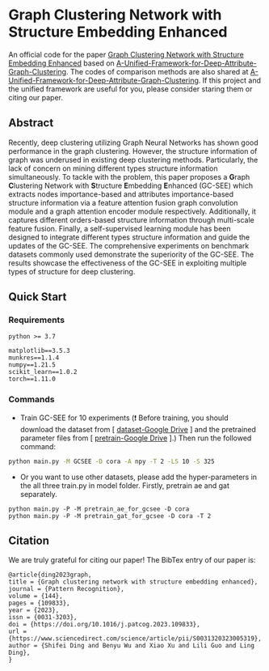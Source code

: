 # Graph Clustering Network with Structure Embedding Enhanced

An official code for the paper [Graph Clustering Network with Structure Embedding Enhanced](https://doi.org/10.1016/j.patcog.2023.109833) based on [A-Unified-Framework-for-Deep-Attribute-Graph-Clustering](https://github.com/Marigoldwu/A-Unified-Framework-for-Deep-Attribute-Graph-Clustering). The codes of comparison methods are also shared at [A-Unified-Framework-for-Deep-Attribute-Graph-Clustering](https://github.com/Marigoldwu/A-Unified-Framework-for-Deep-Attribute-Graph-Clustering). If this project and the unified framework are useful for you, please consider staring them or citing our paper.
## Abstract
Recently, deep clustering utilizing Graph Neural Networks has shown good performance in the graph clustering. However, the structure information of graph was underused in existing deep clustering methods. Particularly, the lack of concern on mining different types structure information simultaneously. To tackle with the problem, this paper proposes a **G**raph **C**lustering Network with **S**tructure **E**mbedding **E**nhanced (GC-SEE) which extracts nodes importance-based and attributes importance-based structure information via a feature attention fusion graph convolution module and a graph attention encoder module respectively. Additionally, it captures different orders-based structure information through multi-scale feature fusion. Finally, a self-supervised learning module has been designed to integrate different types structure information and guide the updates of the GC-SEE. The comprehensive experiments on benchmark datasets commonly used demonstrate the superiority of the GC-SEE. The results showcase the effectiveness of the GC-SEE in exploiting multiple types of structure for deep clustering.

## Quick Start

### Requirements

```
python >= 3.7

matplotlib==3.5.3
munkres==1.1.4
numpy==1.21.5
scikit_learn==1.0.2
torch==1.11.0
```

### Commands

- Train GC-SEE for 10 experiments (:exclamation: Before training, you should download the dataset from \[ [dataset-Google Drive](https://drive.google.com/drive/folders/1TlpGNU9miqJtGYs6hDBJfqlicyZLpJ8F?usp=sharing) \] and the pretrained parameter files from \[ [pretrain-Google Drive](https://drive.google.com/drive/folders/1-WS0Snb7sjCtvn9dG-fClutEmWPjbeub?usp=sharing) \].) Then run the followed command:

```bash
python main.py -M GCSEE -D cora -A npy -T 2 -LS 10 -S 325
```

- Or you want to use other datasets, please add the hyper-parameters in the all three train.py in model folder. Firstly, pretrain ae and gat separately.

```shell
python main.py -P -M pretrain_ae_for_gcsee -D cora
python main.py -P -M pretrain_gat_for_gcsee -D cora -T 2
```

## Citation

We are truly grateful for citing our paper! The BibTex entry of our paper is:

```
@article{ding2023graph,
title = {Graph clustering network with structure embedding enhanced},
journal = {Pattern Recognition},
volume = {144},
pages = {109833},
year = {2023},
issn = {0031-3203},
doi = {https://doi.org/10.1016/j.patcog.2023.109833},
url = {https://www.sciencedirect.com/science/article/pii/S0031320323005319},
author = {Shifei Ding and Benyu Wu and Xiao Xu and Lili Guo and Ling Ding},
}
```

